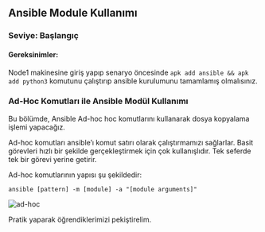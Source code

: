 ## Ansible Module Kullanımı
### Seviye: Başlangıç  

#### Gereksinimler:  
Node1 makinesine giriş yapıp senaryo öncesinde `apk add ansible && apk add python3` komutunu çalıştırıp ansible kurulumunu tamamlamış olmalısınız.

### Ad-Hoc Komutları ile Ansible Modül Kullanımı

Bu bölümde, Ansible Ad-hoc hoc komutlarını kullanarak dosya kopyalama işlemi yapacağız.

Ad-hoc komutları ansible’ı komut satırı olarak çalıştırmamızı sağlarlar. Basit görevleri hızlı bir şekilde gerçekleştirmek için çok kullanışlıdır. Tek seferde tek bir görevi yerine getirir.

Ad-hoc komutlarının yapısı şu şekildedir:

````
ansible [pattern] -m [module] -a "[module arguments]"
````  

![ad-hoc](https://miro.medium.com/max/963/0*oTqEMtp95UgYAFIi)

Pratik yaparak öğrendiklerimizi pekiştirelim.